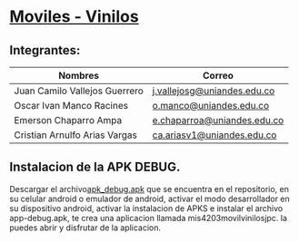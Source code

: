 
# [Moviles - Vinilos](https://github.com/CristianAAV/MISW4203-Moviles-Vinilos/wiki/Home)
## Integrantes:

| Nombres | Correo |
|-|-|
| Juan Camilo Vallejos Guerrero  | j.vallejosg@uniandes.edu.co |
| Oscar Ivan Manco Racines | o.manco@uniandes.edu.co |
| Emerson Chaparro Ampa | e.chaparroa@uniandes.edu.co |
| Cristian Arnulfo Arias Vargas | ca.ariasv1@uniandes.edu.co |

## Instalacion de la APK DEBUG.
Descargar el archivo[apk_debug.apk](https://github.com/CristianAAV/MISW4203-Moviles-Vinilos/blob/develop/app-debug.apk) que se encuentra en el repositorio, en su celular android o emulador de android, activar el modo desarrollador en su dispositivo android, activar la  instalacion de APKS e instalar el archivo app-debug.apk, te crea una aplicacion llamada mis4203movilvinilosjpc. la puedes abrir y disfrutar de la aplicacion.



